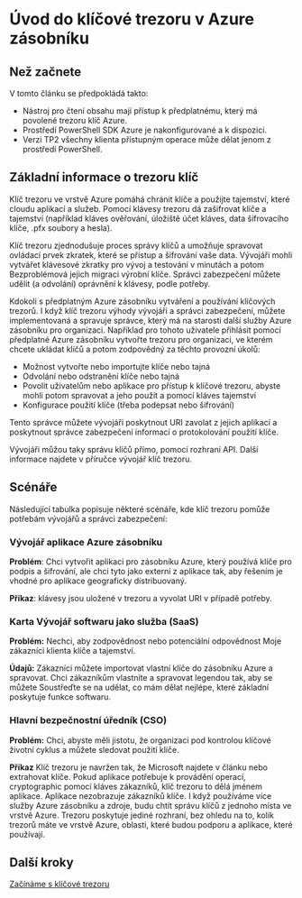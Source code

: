 <properties
    pageTitle="Azure Úvod zásobníku klíč trezoru | Microsoft Azure"
    description="Zjistěte, jak Azure zásobníku klíč trezoru spravuje klíče a tajemství"
    services="azure-stack"
    documentationCenter=""
    authors="rlfmendes"
    manager="natmack"
    editor=""/>

<tags
    ms.service="azure-stack"
    ms.workload="na"
    ms.tgt_pltfrm="na"
    ms.devlang="na"
    ms.topic="get-started-article"
    ms.date="09/26/2016"
    ms.author="ricardom"/>

# <a name="introduction-to-key-vault-in-azure-stack"></a>Úvod do klíčové trezoru v Azure zásobníku #

## <a name="before-you-start"></a>Než začnete

V tomto článku se předpokládá takto:

- Nástroj pro čtení obsahu mají přístup k předplatnému, který má povolené trezoru klíč Azure.
- Prostředí PowerShell SDK Azure je nakonfigurované a k dispozici.
- Verzi TP2 všechny klienta přístupným operace může dělat jenom z prostředí PowerShell.

## <a name="key-vault-basics"></a>Základní informace o trezoru klíč

Klíč trezoru ve vrstvě Azure pomáhá chránit klíče a použijte tajemství, které cloudu aplikací a služeb. Pomocí klávesy trezoru dá zašifrovat klíče a tajemství (například kláves ověřování, úložiště účet kláves, data šifrovacího klíče, .pfx soubory a hesla).

Klíč trezoru zjednodušuje proces správy klíčů a umožňuje spravovat ovládací prvek zkratek, které se přístup a šifrování vaše data. Vývojáři mohli vytvářet klávesové zkratky pro vývoj a testování v minutách a potom Bezproblémová jejich migraci výrobní klíče. Správci zabezpečení můžete udělit (a odvolání) oprávnění k klávesy, podle potřeby.

Kdokoli s předplatným Azure zásobníku vytváření a používání klíčových trezorů. I když klíč trezoru výhody vývojáři a správci zabezpečení, můžete implementovaná a spravuje správce, který má na starosti další služby Azure zásobníku pro organizaci. Například pro tohoto uživatele přihlásit pomocí předplatné Azure zásobníku vytvořte trezoru pro organizaci, ve kterém chcete ukládat klíčů a potom zodpovědný za těchto provozní úkolů:

- Možnost vytvořte nebo importujte klíče nebo tajná
- Odvolání nebo odstranění klíče nebo tajná
- Povolit uživatelům nebo aplikace pro přístup k klíčové trezoru, abyste mohli potom spravovat a jeho použít a pomocí kláves tajemství
- Konfigurace použití klíče (třeba podepsat nebo šifrování)

Tento správce můžete vývojáři poskytnout URI zavolat z jejich aplikací a poskytnout správce zabezpečení informací o protokolování použití klíče.

Vývojáři můžou taky správu klíčů přímo, pomocí rozhraní API. Další informace najdete v příručce vývojář klíč trezoru.

## <a name="scenarios"></a>Scénáře

Následující tabulka popisuje některé scénáře, kde klíč trezoru pomůže potřebám vývojářů a správci zabezpečení:


### <a name="developer-for-an-azure-stack-application"></a>Vývojář aplikace Azure zásobníku

**Problém**: Chci vytvořit aplikaci pro zásobníku Azure, který používá klíče pro podpis a šifrování, ale chci tyto jako externí z aplikace tak, aby řešením je vhodné pro aplikace geograficky distribuovaný.

**Příkaz**: klávesy jsou uložené v trezoru a vyvolat URI v případě potřeby.


### <a name="developer-for-software-as-a-service-saas"></a>Karta Vývojář softwaru jako služba (SaaS)

**Problém:** Nechci, aby zodpovědnost nebo potenciální odpovědnost Moje zákazníci klienta klíče a tajemství.

**Údajů:** Zákazníci můžete importovat vlastní klíče do zásobníku Azure a spravovat. Chci zákazníkům vlastníte a spravovat legendou tak, aby se můžete Soustřeďte se na udělat, co mám dělat nejlépe, které základní poskytuje funkce softwaru.


### <a name="chief-security-officer-cso"></a>Hlavní bezpečnostní úředník (CSO)

**Problém:** Chci, abyste měli jistotu, že organizaci pod kontrolou klíčové životní cyklus a můžete sledovat použití klíče.

**Příkaz** Klíč trezoru je navržen tak, že Microsoft najdete v článku nebo extrahovat klíče.  Pokud aplikace potřebuje k provádění operací, cryptographic pomocí kláves zákazníků, klíč trezoru to dělá jménem aplikace. Aplikace nezobrazuje zákazníků klíče.  I když používáme více služby Azure zásobníku a zdroje, budu chtít správu klíčů z jednoho místa ve vrstvě Azure. Trezoru poskytuje jediné rozhraní, bez ohledu na to, kolik trezorů máte ve vrstvě Azure, oblasti, které budou podporu a aplikace, které používají.

## <a name="next-steps"></a>Další kroky

[Začínáme s klíčové trezoru](azure-stack-kv-getting-started.md)
